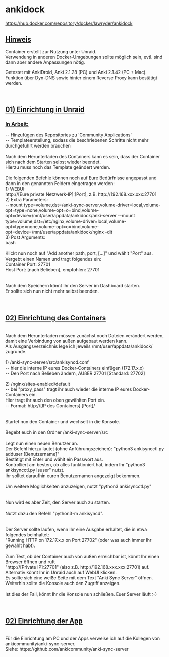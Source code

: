 # ankidock
https://hub.docker.com/repository/docker/lawryder/ankidock

<h2><u>Hinweis</u></h2>

Container erstellt zur Nutzung unter Unraid. </br>
Verwendung in anderen Docker-Umgebungen sollte möglich sein, evtl. sind dann aber andere Anpassungen nötig.</br>

Getestet mit AnkiDroid, Anki 2.1.28 (PC) und Anki 2.1.42 (PC + Mac).</br>
Funktion über Dyn-DNS sowie hinter einem Reverse Proxy kann bestätigt werden.</br>
</br>
</hl>
</br>
<h2><u>01) Einrichtung in Unraid</u></h2>

<h3><u>In Arbeit:</u></h3>
-- Hinzufügen des Repositories zu 'Community Applications'</br>
-- Templateerstellung, sodass die beschriebenen Schritte nicht mehr durchgeführt werden brauchen
</br>
</br>
Nach dem Herunterladen des Containers kann es sein, dass der Container sich nach dem Starten selbst wieder beendet.</br>
Hierzu muss noch das Template geändert werden.</br>
</br>
Die folgenden Befehle können noch auf Eure Bedürfnisse angepasst und dann in den genannten Feldern eingetragen werden:
</br>
1) WEBUI:   </br>
http://[Eure private Netzwerk-IP]:[Port], z.B. http://192.168.xxx.xxx:27701
</br>
2) Extra Parameters:    </br>
--mount type=volume,dst=/anki-sync-server,volume-driver=local,volume-opt=type=none,volume-opt=o=bind,volume-opt=device=/mnt/user/appdata/ankidock/anki-server --mount type=volume,dst=/etc/nginx,volume-driver=local,volume-opt=type=none,volume-opt=o=bind,volume-opt=device=/mnt/user/appdata/ankidock/nginx -dit
</br>
3) Post Arguments:</br>
bash
</br>
</br>
Klickt nun noch auf "Add another path, port, [...]" und wählt "Port" aus.</br>
Vergebt einen Namen und tragt folgendes ein:</br>
Container Port:   27701</br>
Host Port:        [nach Belieben], empfohlen: 27701</br>
</br>
</br>
Nach dem Speichern könnt Ihr den Server im Dashboard starten.</br>
Er sollte sich nun nicht mehr selbst beenden.</br>
</br>
</hl>
</br>
<h2><u>02) Einrichtung des Containers</h2></u>
</br>
Nach dem Herunterladen müssen zunächst noch Dateien verändert werden, damit eine Verbindung von außen aufgebaut werden kann. </br>
Als Ausgangsverzeichnis lege ich jeweils /mnt/user/appdata/ankidock/ zugrunde.</br>
</br>
1) /anki-sync-server/src/ankisyncd.conf </br>
 -- hier die interne IP eures Docker-Containers einfügen (172.17.x.x) </br>
 -- Den Port nach Belieben ändern, AUßER 27701 [Standard: 27702]</br>
</br>
2) /nginx/sites-enabled/default </br>
 -- bei "proxy_pass" tragt ihr auch wieder die interne IP eures Docker-Containers ein. </br>
    Hier tragt ihr auch den oben gewählten Port ein. </br>
 -- Format: http://[IP des Containers]:[Port]/</br>
</br>
</br>
Startet nun den Container und wechselt in die Konsole.</br>
</br>
Begebt euch in den Ordner /anki-sync-server/src</br>
</br>
Legt nun einen neuen Benutzer an. </br>
Der Befehl hierzu lautet (ohne Anführungszeichen): "python3 ankisyncctl.py adduser [Benutzername]" </br>
Bestätigt mit Enter und wählt ein Passwort aus. </br>
Kontrolliert am besten, ob alles funktioniert hat, indem Ihr "python3 ankisyncctl.py lsuser" nutzt.</br>
Ihr solltet daraufhin euren Benutzernamen angezeigt bekommen.</br>
</br>
Um weitere Möglichkeiten anzuzeigen, nutzt "python3 ankisyncctl.py"</br>
</br>
</br>
Nun wird es aber Zeit, den Server auch zu starten. </br>
</br>
Nutzt dazu den Befehl "python3-m ankisyncd".</br>
</br>
</br>
Der Server sollte laufen, wenn Ihr eine Ausgabe erhaltet, die in etwa folgendes beinhaltet: </br>
"Running HTTP on 172.17.x.x on Port 27702" (oder was auch immer Ihr gewählt habt).</br>
</br>
Zum Test, ob der Container auch von außen erreichbar ist, könnt Ihr einen Browser öffnen und ruft </br>
"http://[Private IP]:27701" (also z.B. http://192.168.xxx.xxx:27701) auf. </br>
Alternativ könnt Ihr in Unraid auch auf WebUI klicken.</br>
Es sollte sich eine weiße Seite mit dem Text "Anki Sync Server" öffnen. Weiterhin sollte die Konsole auch den Zugriff anzeigen.</br>
</br>
Ist dies der Fall, könnt Ihr die Konsole nun schließen. Euer Server läuft :-)</br>
</br>
</hl>
</br>
<h2><u>02) Einrichtung der App</h2></u>
</br>
Für die Einrichtung am PC und der Apps verweise ich auf die Kollegen von ankicommunity/anki-sync-server.</br>
Siehe: https://github.com/ankicommunity/anki-sync-server
